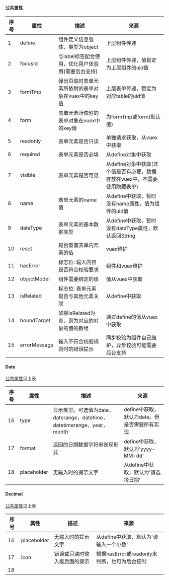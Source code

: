 #### <span id="public">公共属性</span>
|序号|属性|描述|来源|
|----|----|----|----|
|1|define|组件定义信息载体，类型为object|上层组件传递|
|2|focusId|与label标签配合使用，优化用户体验用(需要后台支持)|上层组件传递，值暂定为上层组件的uid值|
|3|formTmp|弹出页临时表单元素所依附的表单对象在vuex中的key值|上层表单传递，暂定为对应table的uid值|
|4|form|表单元素所依附的表单对象在vuex中的key值|为formTmp或form(默认值)|
|5|readonly|表单元素是否只读|单独请求获取，从vuex中获取|
|6|required|表单元素是否必填|从define对象中获取|
|7|visible|表单元素是否可见|从define对象中获取(这个值是否有必要，数据存放在vuex中，不需要使用隐藏表单)|
|8|name|表单元素的name值|从define中获取，暂时没有name属性，值为组件的uid值|
|9|dataType|表单元素的基本数据类型|从define中获取，暂时没有dataType属性，默认返回String|
|10|reset|是否重置表单内元素的值|vuex维护|
|11|hasError|标志位: 输入内容是否符合校验要求|组件和vuex维护|
|12|objectModel|组件需要绑定的值|值从vuex中获取|
|13|isRelated|标志位: 表单元素是否与其他元素关联|从define中获取|
|14|boundTarget|如果isRelated为真，则为对应的对象的值的数组|通过define的值从vuex中获取|
|15|errorMessage|输入不符合校验规则时的错误提示|同步校验为组件自己维护，异步校验可能需要后台支持|


#### Date
[公共属性](#public)见上表

|序号|属性|描述|来源|
|----|----|----|----|
|16|type|显示类型。可选值为date，daterange，datetime，datetimerange，year，month|define中获取，默认为date。但是否需要所有实现|
|17|format|返回的日期数据字符串表现形式|define中获取，默认为'yyyy-MM-dd'|
|18|placeholder|无输入时的提示文字|从define中获取，默认为'请选择日期'|

#### Decimal
[公共属性](#public)见上表

|序号|属性|描述|来源|
|----|----|----|----|
|16|placeholder|无输入时的提示文字|从define中获取，默认为'请输入一个小数'|
|17|icon|错误或只读时输入框后面的提示|根据hasError或readonly来判断，也可为后台控制|
|18||||